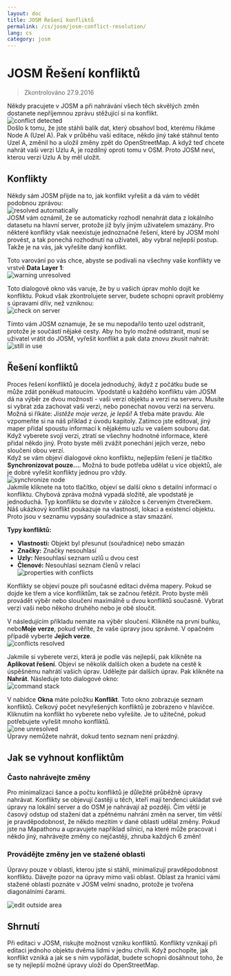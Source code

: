 ```yaml
---
layout: doc
title: JOSM Řešení konfliktů
permalink: /cs/josm/josm-conflict-resolution/
lang: cs
category: josm
---
```


JOSM Řešení konfliktů
====================

> Zkontrolováno 27.9.2016  

Někdy pracujete v JOSM a při nahrávání všech těch skvělých změn dostanete nepříjemnou zprávu stěžující si na konflikt.  
![conflict detected][]  
Došlo k tomu, že jste stáhli balík dat, který obsahovl bod, kterému říkáme Node A (Uzel A). Pak v průběhu vaší editace, někdo jiný také stáhnul tento Uzel A, změnil ho a uložil změny zpět do OpenStreetMap. A když teď chcete nahrát vaši verzi Uzlu A, je rozdílný oproti tomu v OSM. Proto JOSM neví, kterou verzi Uzlu A by měl uložit.  

Konflikty
----------

Někdy sám JOSM přijde na to, jak konflikt vyřešit a dá vám to vědět podobnou zprávou:  
![resolved automatically][]  
JOSM vám oznámil, že se automaticky rozhodl nenahrát data z lokálního datasetu na hlavní server, protože již byly jiným uživatelem smazány. Pro některé konflikty však neexistuje jednoznačné řešení, které by JOSM mohl provést, a tak ponechá rozhodnutí na uživateli, aby vybral nejlepší postup. Takže je na vás, jak vyřešíte daný konflikt.  

Toto varování po vás chce, abyste se podívali na všechny vaše konflikty ve vrstvě **Data Layer 1**:  
![warning unresolved][]  

Toto dialogové okno vás varuje, že by u vašich úprav mohlo dojít ke konfliktu. Pokud však zkontrolujete server, budete schopni opravit problémy s úpravami dřív, než vzniknou:  
![check on server][]  

Tímto vám JOSM oznamuje, že se mu nepodařilo tento uzel odstranit, protože je součástí nějaké cesty. Aby ho bylo možné odstranit, musí se uživatel vrátit do JOSM, vyřešit konflikt a pak data znovu zkusit nahrát:  
![still in use][]  

Řešení konfliktů
--------------------

Proces řešení konfliktů je docela jednoduchý, ikdyž z počátku bude se může zdát poněkud matoucím. Vpodstatě u každého konfliktu vám JOSM dá na výběr ze dvou možností - vaši verzi objektu a verzi na serveru. Musíte si vybrat zda zachovat vaši verzi, nebo ponechat novou verzi na serveru.  
Možná si říkáte: *Jistěže moje verze, je lepší!* A třeba máte pravdu. Ale vzpomeňte si na náš příklad z úvodu kapitoly. Zatímco jste editoval, jiný maper přidal spoustu informací k nějakému uzlu ve vašem souboru dat. Když vyberete svoji verzi, ztratí se všechny hodnotné informace, které přidal někdo jiný. Proto byste měli zvážit ponechání jejich verze, nebo sloučení obou verzí.  
Když se vám objeví dialogové okno konfliktu, nejlepším řešení je tlačítko **Synchronizovat pouze...**. Možná to bude potřeba udělat u více objektů, ale je dobré vyřešit konflikty jednou pro vždy.  
![synchronize node][]  
Jakmile kliknete na toto tlačítko, objeví se další okno s detailní informací o konfliktu. Chybová zpráva možná vypadá složitě, ale vpodstatě je jednoduchá. Typ konfliktu se dozvíte v záložce s červeným čtverečkem. Náš ukázkový konflikt poukazuje na vlastnosti, lokaci a existenci objektu. Proto jsou v seznamu vypsány souřadnice a stav smazání.  

**Typy konfliktů:**

- **Vlastnosti:**  Objekt byl přesunut (souřadnice) nebo smazán  
- **Značky:**  Značky nesouhlasí  
- **Uzly:**  Nesouhlasí seznam uzlů u dvou cest  
- **Členové:**  Nesouhlasí seznam členů v relaci  
![properties with conflicts][]  

Konflikty se objeví pouze při současné editaci dvěma mapery. Pokud se dojde ke třem a více konfliktům, tak se začnou řetězit. Proto byste měli provádět výběr nebo sloučení maximálně u dvou konfliktů současně. Vybrat verzi vaši nebo někoho druhého nebo je obě sloučit.   

V následujícím příkladu nemáte na výběr sloučení. Klikněte na první buňku, nebo**Moje verze**, pokud věříte, že vaše úpravy jsou správné. V opačném případě vyberte **Jejich verze**.  
![conflicts resolved][]  

Jakmile si vyberete verzi, která je podle vás nejlepší, pak klikněte na **Aplikovat řešení**. Objeví se několik dalších oken a budete na cestě k úspěšnému nahrátí vašich úprav. Udělejte pár dalších úprav. Pak klikněte na **Nahrát**. Následuje toto dialogové okno:  
![command stack][]  

V nabídce **Okna** máte položku **Konflikt**. Toto okno zobrazuje seznam konfliktů. Celkový počet nevyřešených konfliktů je zobrazeno v hlavičce. Kliknutím na konflikt ho vyberete nebo vyřešíte. Je to užitečné, pokud potřebujete vyřešit mnoho konfliktů.  
![one unresolved][]  
Úpravy nemůžete nahrát, dokud tento seznam není prázdný.  

Jak se vyhnout konfliktům
------------------------

### Často nahrávejte změny

Pro minimalizaci šance a počtu konfliktů je důležité průběžně úpravy nahrávat. Konflikty se objevují častěji u těch, kteří mají tendenci ukládat své úpravy na lokální server a do OSM je nahrávají až později. Čím větší je časový odstup od stažení dat a zpětnému nahrání změn na server, tím větší je pravděpodobnost, že někdo mezitím v dané oblasti udělal změny. Pokud jste na Mapathonu a upravujete například silnici, na které může pracovat i někdo jiný, nahrávejte změny co nejčastěji, zhruba každých 6 změn!  

### Provádějte změny jen ve stažené oblasti

Úpravy pouze v oblasti, kterou jste si stáhli, minimalizují pravděpodobnost konfliktu. Dávejte pozor na úpravy mimo vaši oblast. Oblast za hranicí vámi stažené oblasti poznáte v JOSM velmi snadno, protože je tvořena diagonálními čarami.  

![edit outside area][]  

Shrnutí
--------
Při editaci v JOSM, riskujte možnost vzniku konfliktů. Konflikty vznikají při editaci jednoho objektu dvěma lidmi v jednu chvíli. Když pochopíte, jak konflikt vzniká a jak se s ním vypořádat, budete schopni dosáhnout toho, že se ty nejlepší možné úpravy uloží do OpenStreetMap.  


<!-- More stuff, could go into an additional chapter - DO NOT TRANSLATE
## Appendix. More Specific Conflicts

### Tag Conflicts

If the tags of one version of an objects are different from the tags of
another version, the Conflict dialog shows a ![]({{site.baseurl}}/images/intermediate/en_conflict_resolution_image08.png)in
the tab Tags. Click on the tab to display a dialog for resolving tag
conflicts.

There are three tables displayed in this dialog, from left to right:

1.  My version: shows the tags of the first object version participating
    in this conflict. These are usually the tags of the object version
    in your local data set.
2.  Merged version: shows the merged tags. This table is initially
    empty. The more tag conflicts you resolve, the more tag values will
    we be displayed in this table.
3.  Their version: shows the tags of the second object version
    participating in this conflict. These are usually the tags of the
    object version currently stored on the server.

In the example below both versions have a tag "name". The values in the
two object versions are different, though, and JOSM therefore displays
the row with a red background. The value of the first version is
"Secondary School", the opposite version has a value "Elementary
School". You now have to decide which of these values you want to keep
and which you want to discard.

![]({{site.baseurl}}/images/intermediate/en_conflict_resolution_image07.png)

Click on the value you want to keep, in the example for instance on the
value on the left. If you either double-click on the value or click on
![]({{site.baseurl}}/images/intermediate/en_conflict_resolution_image21.png), you decide to keep the value and to discard the
opposite value. The table in the middle now displays the value to keep
and the background color turns to green.

![]({{site.baseurl}}/images/intermediate/en_conflict_resolution_image10.png)

When the button Apply Resolutionis enabled you can apply your decision.
The values you've chosen will be applied and the dialog will be closed.

![]({{site.baseurl}}/images/intermediate/en_conflict_resolution_image03.png)

## Resolving differences in the node list of two versions of a way

If you see the symbol ![]({{site.baseurl}}/images/intermediate/en_conflict_resolution_image08.png)in the tab Nodesthen you
have to resolve differences in the list of
[nodes](http://josm.openstreetmap.de/wiki/Help/Concepts/Object)of two
[ways](http://josm.openstreetmap.de/wiki/Help/Concepts/Object). There
are three columns in the respective panel (see screen shot below):

1.  the leftmost table displays the list of nodes of the the local
    object version
2.  the rightmost table displays the list of nodes of the the server
    object version
3.  the table in the middle shows the list of nodes of the merged ways

Initially, the middle table is empty. You should now decide which nodes
to keep from the local dataset (the leftmost table) and which from the
server dataset (the rightmost table).

![]({{site.baseurl}}/images/intermediate/en_conflict_resolution_image24.png)

### The standard workflow

The standard workflow to resolve conflicts in the node lists of two
[object
versions](http://josm.openstreetmap.de/wiki/Help/Concepts/Object)consists
of three steps:

1.  Pick nodes from either object version and reorder the resulting node
    list if necessary
2.  Freezethe resulting merged node list by clicking on the button
    ![]({{site.baseurl}}/images/intermediate/en_conflict_resolution_image16.png). When you freeze the merged node list you
    tell JOSM that all conflicts in the node list are resolved.
3.  Apply the resolution

### A simple workflow: Keep the node list from your local object version

The following example shows the workflow when you decide to keep all nodes in the same order from your local object version.

-   First, select all elements in the leftmost table (either using the mouse or by 
    pressing Ctrl-A in the table) (see next screen shot):

    ![]({{site.baseurl}}/images/intermediate/en_conflict_resolution_image04.png)

-   Then, click 
    ![]({{site.baseurl}}/images/intermediate/en_conflict_resolution_image19.png)
    to copy the selected nodes to the middle table with the merged nodes:

    ![]({{site.baseurl}}/images/intermediate/en_conflict_resolution_image01.png)

-   Finally, click
    ![]({{site.baseurl}}/images/intermediate/en_conflict_resolution_image16.png)
    to freeze the resulting merged node list:

    ![]({{site.baseurl}}/images/intermediate/en_conflict_resolution_image20.png)

    The symbol in the nodes tab now switched to 
    ![]({{site.baseurl}}/images/intermediate/en_conflict_resolution_image00.png)
    and you can apply the merge decisions.

### Support for comparing node lists

It can be difficult to find the differences between the node list of of two object versions, in particular for ways with many nodes.

The Conflict Dialog supports you in finding the differences. It can compare two of the node lists displayed ("my" node list, the merged node list, and "their" node list) and it can render the differences between them with specific background colors.

From the following combo box you can select which pair of node lists to compare:

![]({{site.baseurl}}/images/intermediate/en_conflict_resolution_image15.png)

1.  My with Their: compares the leftmost table with the rightmost table
    in the Conflict Dialog
2.  My with Merged: compares the leftmost table with the middle table in
    the Conflict Dialog
3.  Their with Merge: compares the middle table with the rightmost table
    in the Conflict Dialog

Depending on the position of a node in the list different background
colors are used:

1.  The node is in this list only. It isn't present in the opposite list:
    ![]({{site.baseurl}}/images/intermediate/en_conflict_resolution_image13.png)
2.  The node is in both lists, but it is on different positions:
    ![]({{site.baseurl}}/images/intermediate/en_conflict_resolution_image02.png)
3.  White background means that a node is in both lists at the same
    position.

    ![]({{site.baseurl}}/images/intermediate/en_conflict_resolution_image17.png)

-->

[conflict detected]: /images/josm/conflict-detected.png
[resolved automatically]: /images/josm/resolved-automatically.png
[warning unresolved]: /images/josm/warning-unresolved.png
[check on server]: /images/josm/check-on-server.png
[still in use]: /images/josm/still-in-use.png
[synchronize node]: /images/josm/synchronize-node.png
[properties with conflicts]: /images/josm/properties-with-conflicts.png
[conflicts resolved]: /images/josm/conflicts-resolved.png
[synchronize node]: /images/josm/synchronize-node.png
[command stack]: /images/josm/command-stack.png
[one unresolved]: /images/josm/one-unresolved.png
[edit outside area]: /images/josm/edit-outside-area.png